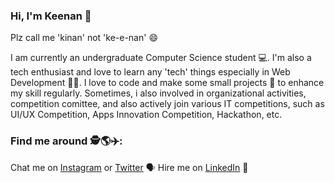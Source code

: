 ### Hi, I'm Keenan 👋 
Plz call me 'kinan' not 'ke-e-nan' 😄 

I am currently an undergraduate Computer Science student 💻. I'm also a tech enthusiast and love to learn any 'tech' things especially in Web Development 👨‍💻. I love to code and make some small projects 🤏 to enhance my skill regularly. Sometimes, i also involved in organizational activities, competition comittee, and also actively join various IT competitions, such as UI/UX Competition, Apps Innovation Competition, Hackathon, etc. 

### Find me around 🕵️🌎✈️:
Chat me on <a href="https://www.instagram.com/mkeenanf/">Instagram</a> or <a href="https://twitter.com/m_keenan_f">Twitter</a> 🗣️
Hire me on <a href="https://www.linkedin.com/in/mkeenanf/">LinkedIn</a> 💼
<!--
**mkf450/mkf450** is a ✨ _special_ ✨ repository because its `README.md` (this file) appears on your GitHub profile.

Here are some ideas to get you started:

- 🔭 I’m currently working on ...
- 🌱 I’m currently learning ...
- 👯 I’m looking to collaborate on ...
- 🤔 I’m looking for help with ...
- 💬 Ask me about ...
- 📫 How to reach me: ...
- 😄 Pronouns: ...
- ⚡ Fun fact: ...
-->
